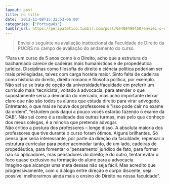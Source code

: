 ```yaml
---
layout: post
title: no title
date: '2013-11-08T15:32:53-06:00'
categories: ["Português"]
tumblr_url: https://peripatetico.tumblr.com/post/66400499450/enviei-o-seguinte-na-avalia%C3%A7%C3%A3o-institucional-da
---
```

> Enviei o seguinte na avaliação institucional da Faculdade de Direito da PUCRS no campo de avaliação do andamento do curso.

“Para um curso de 5 anos como é o Direito, acho que a estrutura do bacharelado carece de cadeiras mais humanísticas e de propedêutica jurídica. Disciplinas como filosofia do direito e ciência política poderiam ser mais privilegiadas, talvez com carga horária maior. Sinto falta de cadeiras como história do direito, direito romano e filosofia política, por exemplo. Não sei se se trata de opção da universidade/faculdade em preferir um currículo mais ‘tecnicista’, voltado à advocacia, para atender o que supostamente seria a demanda do mercado, mas acho importante deixar claro que não são todos os alunos que estuda direito para virar advogado. Entretanto, o que mai se houve dos professores é "isso pode cair no exame da ordem”, “estudem pois daqui a pouco vocês estarão fazendo o exame da OAB”. Não sei como é a realidade das outras turmas, mas pelo que conheço dos meus colegas, é a minoria que pretende advogar.   
Não critico a postura dos professores – longe disso. A absoluta maioria dos professores que tive durante o curso foram ótimos. Alguns brilhantes. Só penso que seria interessante, por parte da direção da faculdade, repensar a estrutura curricular para poder acomodar tanto, de um lado, cadeiras de propedêutica, para fomentar o 'pensamento’ jurídico de fato, para formar não só aplicadores, mas pensadores do direito; e do outro, tentar evitar o foco quase exclusivo na formação do aluno para a advocacia.  
Imagino que alcançar uma meta dessas não seja fácil. Mas acredito que progressivamente, com o diálogo entre direção e corpo discente, seja possível melhorarmos ainda mais o ensino do Direito na nossa faculdade".

